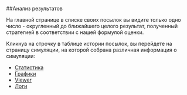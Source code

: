 ##Анализ результатов

На главной странице в списке своих посылок вы видите только одно число - округленный до ближайшего целого результат, полученный стратегией в соответствии с нашей формулой оценки.

Кликнув на строчку в таблице истории посылок, вы перейдете на страницу симуляции, на которой собрана различная информация о симуляции:

- [Статистика](stats.md)
- [Графики](charts.md)
- [Viewer](viewer.md)
- [Логи](logs.md)
